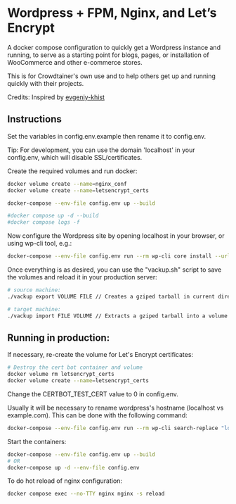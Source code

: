 # Wordpress + FPM, Nginx, and Let’s Encrypt

A docker compose configuration to quickly get a Wordpress instance and running, to serve as a starting point for blogs, pages, or installation of WooCommerce and other e-commerce stores.

This is for Crowdtainer's own use and to help others get up and running quickly with their projects.

Credits: Inspired by <a href='https://github.com/evgeniy-khist/letsencrypt-docker-compose'> evgeniy-khist</a>

## Instructions
Set the variables in config.env.example then rename it to config.env.

Tip: For development, you can use the domain 'localhost' in your config.env, which will disable SSL/certificates.

Create the required volumes and run docker:

```sh
docker volume create --name=nginx_conf
docker volume create --name=letsencrypt_certs

docker-compose --env-file config.env up --build

#docker compose up -d --build
#docker compose logs -f
```

Now configure the Wordpress site by opening localhost in your browser, or using wp-cli tool, e.g.:


```sh
docker-compose --env-file config.env run --rm wp-cli core install --url=example.com --title=Example --admin_user=supervisor --admin_password=strongpassword --admin_email=info@example.com
```

Once everything is as desired, you can use the "vackup.sh" script to save the volumes and reload it in your production server:

```sh
# source machine:
./vackup export VOLUME FILE // Creates a gziped tarball in current directory from a volume

# target machine:
./vackup import FILE VOLUME // Extracts a gziped tarball into a volume
```

## Running in production:

If necessary, re-create the volume for Let's Encrypt certificates:

```sh
# Destroy the cert bot container and volume
docker volume rm letsencrypt_certs
docker volume create --name=letsencrypt_certs
```

Change the CERTBOT_TEST_CERT value to 0 in config.env.

Usually it will be necessary to rename wordpress's hostname (localhost vs example.com). This can be done with the following command:

```sh
docker-compose --env-file config.env run --rm wp-cli search-replace "localhost" "example.de"
```

Start the containers:

```sh
docker-compose --env-file config.env up --build
# OR
docker-compose up -d --env-file config.env
```

To do hot reload of nginx configuration:
```sh
docker compose exec --no-TTY nginx nginx -s reload
```
